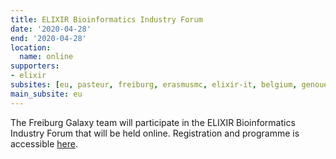 ```yaml
---
title: ELIXIR Bioinformatics Industry Forum
date: '2020-04-28'
end: '2020-04-28'
location:
  name: online
supporters:
- elixir
subsites: [eu, pasteur, freiburg, erasmusmc, elixir-it, belgium, genouest]
main_subsite: eu
---
```


The Freiburg Galaxy team will participate in the ELIXIR Bioinformatics Industry Forum that will be held online. Registration and programme is accessible [here](https://docs.google.com/document/d/19K6FJAbpHn02I1pBqJoyFdfjPvAU0ZSt2Y4gmT_vgiQ/edit).

